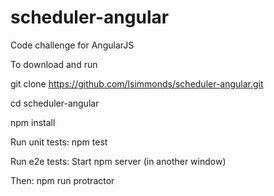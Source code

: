 # scheduler-angular
Code challenge for AngularJS

To download and run

git clone https://github.com/lsimmonds/scheduler-angular.git

cd scheduler-angular

npm install

Run unit tests: npm test

Run e2e tests: Start npm server (in another window)

Then: npm run protractor
